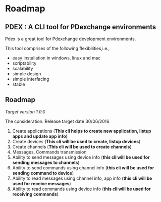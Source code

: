 # Roadmap

## PDEX : A CLI tool for PDexchange environments

Pdex is a great tool for Pdexchange development environments.

This tool comprises of the following flexibilities,i.e.,

- easy installation in windows, linux and mac
- scriptability
- scalability
- simple design
- simple interfacing
- stable

## Roadmap

*Target version 1.0.0*

The consideration: Release target date 30/06/2016

1. Create applications (__This cli helps to create new application, listup apps and update app info__)
1. Create devices (__This cli will be used to create, listup devices__)
1. Create channels (__This cli will be used to create channels__)
1. Messages, Commands transmission
 1. Ability to send messages using device info (__this cli will be used for sending messages to channels__)
 2. Ability to send commands using channel info (__this cli will  be used for sending command to device__)
 3. Ability to read messages using channel info, app info (__this cli will be used for receive messages__)
 4. Ability to read commands using device info (__this cli will be used for receiving commands__)

